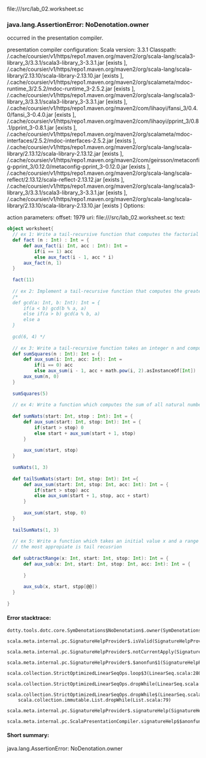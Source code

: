 file://<WORKSPACE>/src/lab_02.worksheet.sc
### java.lang.AssertionError: NoDenotation.owner

occurred in the presentation compiler.

presentation compiler configuration:
Scala version: 3.3.1
Classpath:
<HOME>/.cache/coursier/v1/https/repo1.maven.org/maven2/org/scala-lang/scala3-library_3/3.3.1/scala3-library_3-3.3.1.jar [exists ], <HOME>/.cache/coursier/v1/https/repo1.maven.org/maven2/org/scala-lang/scala-library/2.13.10/scala-library-2.13.10.jar [exists ], <HOME>/.cache/coursier/v1/https/repo1.maven.org/maven2/org/scalameta/mdoc-runtime_3/2.5.2/mdoc-runtime_3-2.5.2.jar [exists ], <HOME>/.cache/coursier/v1/https/repo1.maven.org/maven2/org/scala-lang/scala3-library_3/3.3.1/scala3-library_3-3.3.1.jar [exists ], <HOME>/.cache/coursier/v1/https/repo1.maven.org/maven2/com/lihaoyi/fansi_3/0.4.0/fansi_3-0.4.0.jar [exists ], <HOME>/.cache/coursier/v1/https/repo1.maven.org/maven2/com/lihaoyi/pprint_3/0.8.1/pprint_3-0.8.1.jar [exists ], <HOME>/.cache/coursier/v1/https/repo1.maven.org/maven2/org/scalameta/mdoc-interfaces/2.5.2/mdoc-interfaces-2.5.2.jar [exists ], <HOME>/.cache/coursier/v1/https/repo1.maven.org/maven2/org/scala-lang/scala-library/2.13.12/scala-library-2.13.12.jar [exists ], <HOME>/.cache/coursier/v1/https/repo1.maven.org/maven2/com/geirsson/metaconfig-pprint_3/0.12.0/metaconfig-pprint_3-0.12.0.jar [exists ], <HOME>/.cache/coursier/v1/https/repo1.maven.org/maven2/org/scala-lang/scala-reflect/2.13.12/scala-reflect-2.13.12.jar [exists ], <HOME>/.cache/coursier/v1/https/repo1.maven.org/maven2/org/scala-lang/scala3-library_3/3.3.1/scala3-library_3-3.3.1.jar [exists ], <HOME>/.cache/coursier/v1/https/repo1.maven.org/maven2/org/scala-lang/scala-library/2.13.10/scala-library-2.13.10.jar [exists ]
Options:



action parameters:
offset: 1979
uri: file://<WORKSPACE>/src/lab_02.worksheet.sc
text:
```scala
object worksheet{
  // ex 1: Write a tail-recursive function that computes the factorial of a natural number.
  def fact (n : Int) : Int = {
      def aux_fact(i: Int, acc : Int): Int =
          if(i == 1) acc
          else aux_fact(i - 1, acc * i)
      aux_fact(n, 1) 
  }
  
  fact(11)
  
  // ex 2: Implement a tail-recursive function that computes the greatest common divisor of a natural number: 
  /* 
  def gcd(a: Int, b: Int): Int = {
      if(a < b) gcd(b % a, a)
      else if(a > b) gcd(a % b, a)
      else a
  }
  
  gcd(6, 4) */
  
  // ex 3: Write a tail-recursive function takes an integer n and computes the value 1+2^2+3^2+…+(n−1)^2+n^2 . (Hint: use inner functions).
  def sumSquares(n : Int): Int = {
      def aux_sum(i: Int, acc: Int): Int =
          if(i == 0) acc
          else aux_sum(i - 1, acc + math.pow(i, 2).asInstanceOf[Int])
      aux_sum(n, 0)
  }
  
  sumSquares(5)
  
  // ex 4: Write a function which computes the sum of all natural numbers within a range. Use two styles to write this function: direct recursion, and tail recursion.
  
  def sumNats(start: Int, stop : Int): Int = {
      def aux_sum(start: Int, stop: Int): Int = {
          if(start > stop) 0
          else start + aux_sum(start + 1, stop)
      }
  
      aux_sum(start, stop)
  }
  
  sumNats(1, 3)
  
  def tailSumNats(start: Int, stop: Int): Int ={
      def aux_sum(start: Int, stop: Int, acc: Int): Int = {
          if(start > stop) acc
          else aux_sum(start + 1, stop, acc + start)
      }
  
      aux_sum(start, stop, 0)
  }
  
  tailSumNats(1, 3)
  
  // ex 5: Write a function which takes an initial value x and a range of values x0,x1,…,xn and computes ((x−x0)−x1)−…xn . Use the most appropriate type of recursion for this task. 
  // the most appropiate is tail recusrion
  
  def subtractRange(x: Int, start: Int, stop: Int): Int = {
      def aux_sub(x: Int, start: Int, stop: Int, acc: Int): Int = {
  
      }
  
      aux_sub(x, start, stpp[@@])
  }
  
}
```



#### Error stacktrace:

```
dotty.tools.dotc.core.SymDenotations$NoDenotation$.owner(SymDenotations.scala:2582)
	scala.meta.internal.pc.SignatureHelpProvider$.isValid(SignatureHelpProvider.scala:83)
	scala.meta.internal.pc.SignatureHelpProvider$.notCurrentApply(SignatureHelpProvider.scala:96)
	scala.meta.internal.pc.SignatureHelpProvider$.$anonfun$1(SignatureHelpProvider.scala:48)
	scala.collection.StrictOptimizedLinearSeqOps.loop$3(LinearSeq.scala:280)
	scala.collection.StrictOptimizedLinearSeqOps.dropWhile(LinearSeq.scala:282)
	scala.collection.StrictOptimizedLinearSeqOps.dropWhile$(LinearSeq.scala:278)
	scala.collection.immutable.List.dropWhile(List.scala:79)
	scala.meta.internal.pc.SignatureHelpProvider$.signatureHelp(SignatureHelpProvider.scala:48)
	scala.meta.internal.pc.ScalaPresentationCompiler.signatureHelp$$anonfun$1(ScalaPresentationCompiler.scala:398)
```
#### Short summary: 

java.lang.AssertionError: NoDenotation.owner